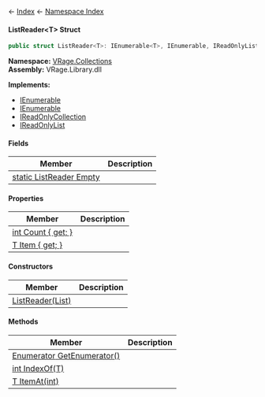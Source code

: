 ← [Index](Api-Index) ← [Namespace Index](Namespace-Index)

#### ListReader&lt;T&gt; Struct

```csharp
public struct ListReader<T>: IEnumerable<T>, IEnumerable, IReadOnlyList<T>, IReadOnlyCollection<T>
```

**Namespace:** [VRage.Collections](VRage.Collections)  
**Assembly:** VRage.Library.dll

**Implements:**  
* [IEnumerable](https://docs.microsoft.com/en-us/dotnet/api/System.Collections.IEnumerable?view=netframework-4.6)  
* [IEnumerable<T>](https://docs.microsoft.com/en-us/dotnet/api/System.Collections.Generic.IEnumerable-1?view=netframework-4.6)  
* [IReadOnlyCollection<T>](https://docs.microsoft.com/en-us/dotnet/api/System.Collections.Generic.IReadOnlyCollection-1?view=netframework-4.6)  
* [IReadOnlyList<T>](https://docs.microsoft.com/en-us/dotnet/api/System.Collections.Generic.IReadOnlyList-1?view=netframework-4.6)

#### Fields

|Member|Description|
|---|---|
|[static ListReader<T> Empty](VRage.Collections.ListReader`1.Empty)||

#### Properties

|Member|Description|
|---|---|
|[int Count { get; }](VRage.Collections.ListReader`1.Count)||
|[T Item { get; }](VRage.Collections.ListReader`1.Item)||

#### Constructors

|Member|Description|
|---|---|
|[ListReader(List<T>)](VRage.Collections.ListReader`1..ctor)||

#### Methods

|Member|Description|
|---|---|
|[Enumerator<T> GetEnumerator()](VRage.Collections.ListReader`1.GetEnumerator)||
|[int IndexOf(T)](VRage.Collections.ListReader`1.IndexOf)||
|[T ItemAt(int)](VRage.Collections.ListReader`1.ItemAt)||

